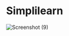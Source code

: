 # Simplilearn
![Screenshot (9)](https://user-images.githubusercontent.com/101035721/160322613-038fe737-3bbf-4fbd-b0a9-240b0b0700cd.png)